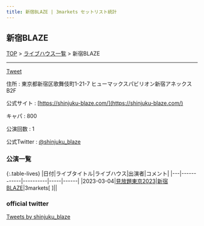 ```yaml
---
title: 新宿BLAZE | 3markets セットリスト統計
---
```

## 新宿BLAZE

[TOP](/setlist/) > [ライブハウス一覧](livehouses.html) > 新宿BLAZE

___

<a href="https://twitter.com/share?ref_src=twsrc%5Etfw" data-text="3markets[ ]セットリスト > 新宿BLAZE" class="twitter-share-button" data-via="3markets" data-hashtags="3markets" data-related="3markets" data-show-count="false">Tweet</a>

住所
:    東京都新宿区歌舞伎町1-21-7 ヒューマックスパビリオン新宿アネックスB2F

公式サイト
:    [https://shinjuku-blaze.com/](https://shinjuku-blaze.com/)

キャパ
:    800

公演回数
: 1


公式Twitter
: <a href="https://twitter.com/shinjuku_blaze">@shinjuku_blaze</a>


### 公演一覧

{:.table-lives}
|日付|ライブタイトル|ライブハウス|出演者|コメント|
|---|------------|----------|-----|------|
|<span class="nowrap">2023-03-04</span>|[見放題東京2023](live056.html)|[新宿BLAZE](livehouse052.html)|3markets[ ]||




### official twitter

<a class="twitter-timeline" href="https://twitter.com/shinjuku_blaze?ref_src=twsrc%5Etfw">Tweets by shinjuku_blaze</a> <script async src="https://platform.twitter.com/widgets.js" charset="utf-8"></script>


<script async src="https://platform.twitter.com/widgets.js" charset="utf-8"></script>
